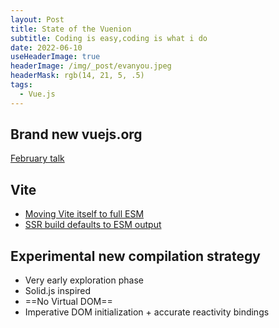 ```yaml
---
layout: Post
title: State of the Vuenion
subtitle: Coding is easy,coding is what i do
date: 2022-06-10
useHeaderImage: true
headerImage: /img/_post/evanyou.jpeg
headerMask: rgb(14, 21, 5, .5)
tags:
  - Vue.js
---
```


## Brand new vuejs.org

[February talk](https://www.youtube.com/watch?v=g7AoN7TiI2M&t=2400s)

## Vite

- [Moving Vite itself to full ESM](https://github.com/vitejs/vite/pull/8178)
- [SSR build defaults to ESM output](https://github.com/vitejs/vite/pull/8348)

## Experimental new compilation strategy

- Very early exploration phase
- Solid.js inspired
- ==No Virtual DOM==
- Imperative DOM initialization + accurate reactivity bindings
